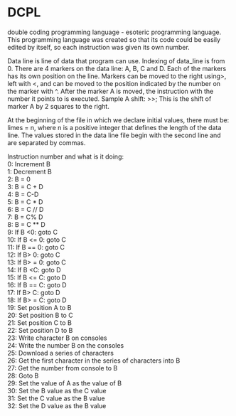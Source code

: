 # DCPL
double coding programming language - esoteric programming language.
This programming language was created so that its code could be easily edited by itself, so each instruction was given its own number.

Data line is line of data that program can use. Indexing of data_line is from 0.
There are 4 markers on the data line: A, B, C and D.
Each of the markers has its own position on the line.
Markers can be moved to the right using>,
left with <, and can be moved to the position indicated by the number on the marker with ^.
After the marker A is moved, the instruction with the number it points to is executed.
Sample A shift: >>; This is the shift of marker A by 2 squares to the right.

At the beginning of the file in which we declare initial values, there must be: limes = n, where n is a positive integer that defines the length of the data line.
The values stored in the data line file begin with the second line and are separated by commas.

Instruction number and what is it doing:<br>
0: Increment B<br>
1: Decrement B<br>
2: B = 0<br>
3: B = C + D<br>
4: B = C-D<br>
5: B = C * D<br>
6: B = C // D<br>
7: B = C% D<br>
8: B = C ** D<br>
9: If B <0: goto C<br>
10: If B <= 0: goto C<br>
11: If B == 0: goto C<br>
12: If B> 0: goto C<br>
13: If B> = 0: goto C<br>
14: If B <C: goto D<br>
15: If B <= C: goto D<br>
16: If B == C: goto D<br>
17: If B> C: goto D<br>
18: If B> = C: goto D<br>
19: Set position A to B<br>
20: Set position B to C<br>
21: Set position C to B<br>
22: Set position D to B<br>
23: Write character B on consoles<br>
24: Write the number B on the consoles<br>
25: Download a series of characters<br>
26: Get the first character in the series of characters into B<br>
27: Get the number from console to B<br>
28: Goto B<br>
29: Set the value of A as the value of B<br>
30: Set the B value as the C value<br>
31: Set the C value as the B value<br>
32: Set the D value as the B value<br>
